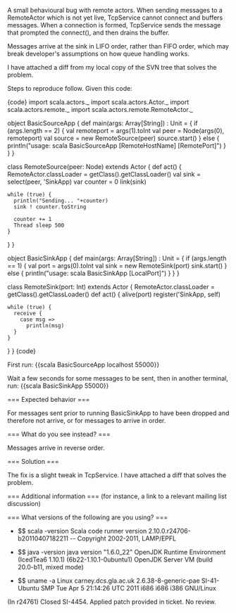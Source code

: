 A small behavioural bug with remote actors. When sending messages to a RemoteActor which is not yet live, TcpService cannot connect and buffers messages. When a connection is formed, TcpService sends the message that prompted the connect(), and then drains the buffer.

Messages arrive at the sink in LIFO order, rather than FIFO order, which may break developer's assumptions on how queue handling works.

I have attached a diff from my local copy of the SVN tree that solves the problem.

Steps to reproduce follow. Given this code:

{code}
import scala.actors._
import scala.actors.Actor._
import scala.actors.remote._
import scala.actors.remote.RemoteActor._

object BasicSourceApp {
  def main(args: Array[String]) : Unit = {
    if (args.length == 2) {
      val remoteport = args(1).toInt
      val peer = Node(args(0), remoteport)
      val source = new RemoteSource(peer)
      source.start()
    }
    else {
      println("usage: scala BasicSourceApp [RemoteHostName] [RemotePort]")
    }
  }
}

class RemoteSource(peer: Node) extends Actor {
  def act() {
    RemoteActor.classLoader = getClass().getClassLoader()
    val sink = select(peer, 'SinkApp)
	var counter = 0
    link(sink)

    while (true) {
	  println("Sending... "+counter)
      sink ! counter.toString

	  counter += 1
      Thread sleep 500
    }
  }
}

object BasicSinkApp {
  def main(args: Array[String]) : Unit = {
    if (args.length == 1) {
      val port = args(0).toInt
      val sink = new RemoteSink(port)
      sink.start()
    }
    else {
      println("usage: scala BasicSinkApp [LocalPort]")
    }
  }
}

class RemoteSink(port: Int) extends Actor {
  RemoteActor.classLoader = getClass().getClassLoader()
  def act() {
    alive(port)
    register('SinkApp, self)

    while (true) {
      receive {
        case msg =>
          println(msg)
      }
    }
  }
}
{code}

First run: {{scala BasicSourceApp localhost 55000}}

Wait a few seconds for some messages to be sent, then in another terminal, run: {{scala BasicSinkApp 55000}}


=== Expected behavior ===

For messages sent prior to running BasicSinkApp to have been dropped and therefore not arrive, or for messages to arrive in order.

=== What do you see instead? ===

Messages arrive in reverse order.

=== Solution ===

The fix is a slight tweak in TcpService. I have attached a diff that solves the problem.

=== Additional information ===
(for instance, a link to a relevant mailing list discussion)

=== What versions of the following are you using? ===
  - $$ scala -version
Scala code runner version 2.10.0.r24706-b20110407182211 -- Copyright 2002-2011, LAMP/EPFL

  - $$ java -version
java version "1.6.0_22"
OpenJDK Runtime Environment (IcedTea6 1.10.1) (6b22-1.10.1-0ubuntu1)
OpenJDK Server VM (build 20.0-b11, mixed mode)

  - $$ uname -a
Linux carney.dcs.gla.ac.uk 2.6.38-8-generic-pae SI-41-Ubuntu SMP Tue Apr 5 21:14:26 UTC 2011 i686 i686 i386 GNU/Linux

(In r24761) Closed SI-4454. Applied patch provided in ticket. No review.
